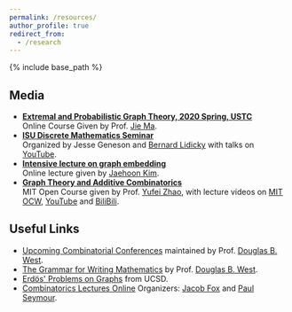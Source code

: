 ```yaml
---
permalink: /resources/
author_profile: true
redirect_from:
  - /research
---
```


{% include base_path %}

## Media

- [**Extremal and Probabilistic Graph Theory, 2020 Spring, USTC**](http://staff.ustc.edu.cn/~jiema/ExtrGT2020/)  
Online Course Given by Prof. [Jie Ma](http://staff.ustc.edu.cn/~jiema/).
- [**ISU Discrete Mathematics Seminar**](http://lidicky.name/dmseminar/index.html)  
  Organized by Jesse Geneson and [Bernard Lidicky](http://lidicky.name/) with talks on [YouTube](https://www.youtube.com/channel/UCo-5ZSYnV7U3gHO2X9omCdg).
- [**Intensive lecture on graph embedding**](https://www.youtube.com/watch?v=t3vUwAOhsZ4&list=PLu06QHBZ8gatmrDKVm8g4piPRQyW8QDUZ)  
  Online lecture given by [Jaehoon Kim](https://sites.google.com/view/jaehoon-kim/home).
- [**Graph Theory and Additive Combinatorics**](https://ocw.mit.edu/courses/mathematics/18-217-graph-theory-and-additive-combinatorics-fall-2019/)  
  MIT Open Course given by Prof. [Yufei Zhao](http://yufeizhao.com/), with lecture videos on [MIT OCW](https://ocw.mit.edu/courses/mathematics/18-217-graph-theory-and-additive-combinatorics-fall-2019/video-lectures/), [YouTube](https://www.youtube.com/playlist?list=PLUl4u3cNGP62qauV_CpT1zKaGG_Vj5igX) and [BiliBili](https://space.bilibili.com/556006423/channel/detail?cid=127140).


  

## Useful Links

- [Upcoming Combinatorial Conferences](https://faculty.math.illinois.edu/~west/meetlist.html) maintained by Prof. [Douglas B. West][west].
- [The Grammar for Writing Mathematics](https://faculty.math.illinois.edu/~west/grammar.html) by Prof. [Douglas B. West][west].
- [Erdös' Problems on Graphs](http://www.math.ucsd.edu/~erdosproblems/) from UCSD.
- [Combinatorics Lectures Online](https://web.math.princeton.edu/~pds/onlinetalks/talks.html) Organizers: [Jacob Fox](https://stanford.edu/~jacobfox/) and [Paul Seymour](https://web.math.princeton.edu/~pds/).

[west]: https://faculty.math.illinois.edu/~west/